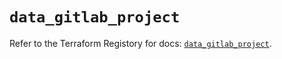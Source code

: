 # `data_gitlab_project`

Refer to the Terraform Registory for docs: [`data_gitlab_project`](https://registry.terraform.io/providers/gitlabhq/gitlab/16.6.0/docs/data-sources/project).
